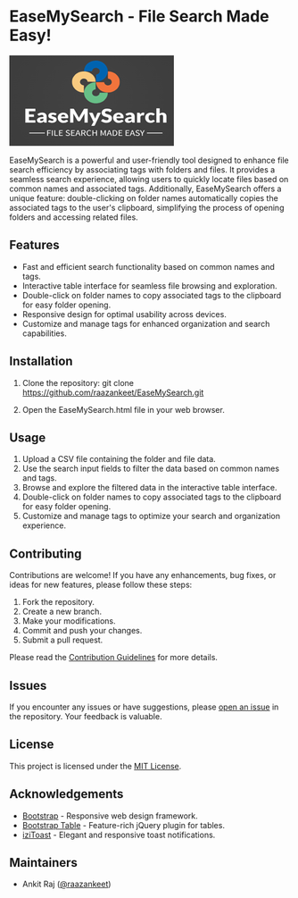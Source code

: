 # EaseMySearch - File Search Made Easy!


![EaseMySearch Logo](https://github.com/raazankeet/Images/raw/main/EaseMySearch.png)



EaseMySearch is a powerful and user-friendly tool designed to enhance file search efficiency by associating tags with folders and files. It provides a seamless search experience, allowing users to quickly locate files based on common names and associated tags. Additionally, EaseMySearch offers a unique feature: double-clicking on folder names automatically copies the associated tags to the user's clipboard, simplifying the process of opening folders and accessing related files.

## Features

- Fast and efficient search functionality based on common names and tags.
- Interactive table interface for seamless file browsing and exploration.
- Double-click on folder names to copy associated tags to the clipboard for easy folder opening.
- Responsive design for optimal usability across devices.
- Customize and manage tags for enhanced organization and search capabilities.

## Installation

1. Clone the repository: git clone https://github.com/raazankeet/EaseMySearch.git

2. Open the EaseMySearch.html file in your web browser.

## Usage

1. Upload a CSV file containing the folder and file data.
2. Use the search input fields to filter the data based on common names and tags.
3. Browse and explore the filtered data in the interactive table interface.
4. Double-click on folder names to copy associated tags to the clipboard for easy folder opening.
5. Customize and manage tags to optimize your search and organization experience.

## Contributing

Contributions are welcome! If you have any enhancements, bug fixes, or ideas for new features, please follow these steps:

1. Fork the repository.
2. Create a new branch.
3. Make your modifications.
4. Commit and push your changes.
5. Submit a pull request.

Please read the [Contribution Guidelines](CONTRIBUTING.md) for more details.

## Issues

If you encounter any issues or have suggestions, please [open an issue](https://github.com/raazankeet/EaseMySearch/issues) in the repository. Your feedback is valuable.

## License

This project is licensed under the [MIT License](LICENSE).

## Acknowledgements

- [Bootstrap](https://getbootstrap.com) - Responsive web design framework.
- [Bootstrap Table](https://bootstrap-table.com) - Feature-rich jQuery plugin for tables.
- [iziToast](https://izitoast.marcelodolza.com) - Elegant and responsive toast notifications.

## Maintainers

- Ankit Raj ([@raazankeet](https://github.com/raazankeet))


